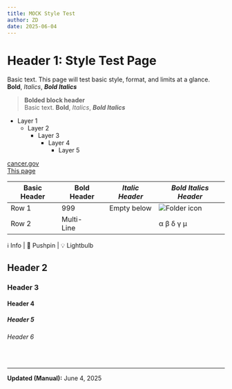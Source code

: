 ```yaml
---
title: MOCK Style Test
author: ZD
date: 2025-06-04
---
```


# Header 1: Style Test Page

Basic text. This page will test basic style, format, and limits at a glance.  
**Bold**, *Italics*, ***Bold Italics***  

>**Bolded block header**  
>Basic text. **Bold**, *Italics*, ***Bold Italics***

- Layer 1
  - Layer 2
    - Layer 3
      - Layer 4
        - Layer 5

[cancer.gov](https://cancer.gov)  
[This page](/post/examples/MOCK_Style_Test)

| Basic Header | **Bold Header** | *Italic Header* | ***Bold Italics Header*** |
|---|---|---|---|
| Row 1 | 999 | Empty below | ![Folder icon](https://datascience.cancer.gov/sites/default/files/inline-images/key-docs-icon_0.png) |
| Row 2 | Multi-<br>Line | | &alpha; &beta; &delta; &gamma; &mu; |

&#8505; Info | &#128204; Pushpin | &#128161; Lightbulb

## Header 2

### Header 3

#### Header 4

##### Header 5

###### Header 6

&nbsp;  

---

**Updated (Manual):** June 4, 2025

